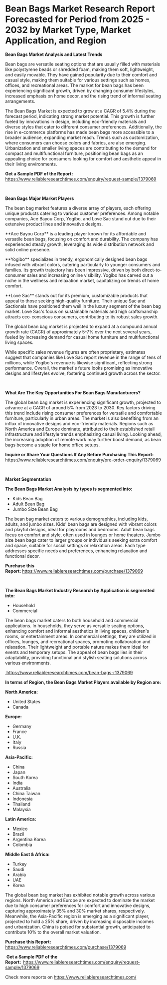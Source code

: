 <p><h1>Bean Bags Market Research Report Forecasted for Period from 2025 -  2032 by Market Type, Market Application, and Region</h1></p><p><strong>Bean Bags Market Analysis and Latest Trends</strong></p>
<p><p>Bean bags are versatile seating options that are usually filled with materials like polystyrene beads or shredded foam, making them soft, lightweight, and easily movable. They have gained popularity due to their comfort and casual style, making them suitable for various settings such as homes, offices, and recreational areas. The market for bean bags has been experiencing significant growth, driven by changing consumer lifestyles, increased emphasis on home decor, and the rising trend of informal seating arrangements.</p><p>The Bean Bags Market is expected to grow at a CAGR of 5.4% during the forecast period, indicating strong market potential. This growth is further fueled by innovations in design, including eco-friendly materials and diverse styles that cater to different consumer preferences. Additionally, the rise in e-commerce platforms has made bean bags more accessible to a broader audience, expanding market reach. Trends such as customization, where consumers can choose colors and fabrics, are also emerging. Urbanization and smaller living spaces are contributing to the demand for compact and multifunctional furniture, positioning bean bags as an appealing choice for consumers looking for comfort and aesthetic appeal in their living environments.</p></p>
<p><strong>Get a Sample PDF of the Report:&nbsp;</strong> <a href="https://www.reliableresearchtimes.com/enquiry/request-sample/1379069?utm_campaign=2040&utm_medium=2&utm_source=Github&utm_content=ia&utm_term=05022025&utm_id=bean-bags">https://www.reliableresearchtimes.com/enquiry/request-sample/1379069</a></p>
<p>&nbsp;</p>
<p><strong>Bean Bags Major Market Players</strong></p>
<p><p>The bean bag market features a diverse array of players, each offering unique products catering to various customer preferences. Among notable companies, Ace Bayou Corp, Yogibo, and Love Sac stand out due to their extensive product lines and innovative designs.</p><p>**Ace Bayou Corp** is a leading player known for its affordable and versatile bean bags, focusing on comfort and durability. The company has experienced steady growth, leveraging its wide distribution network and solid online presence. </p><p>**Yogibo** specializes in trendy, ergonomically designed bean bags infused with vibrant colors, catering particularly to younger consumers and families. Its growth trajectory has been impressive, driven by both direct-to-consumer sales and increasing online visibility. Yogibo has carved out a niche in the wellness and relaxation market, capitalizing on trends of home comfort.</p><p>**Love Sac** stands out for its premium, customizable products that appeal to those seeking high-quality furniture. Their unique Sac and Sactionals have positioned them well in the luxury segment of the bean bag market. Love Sac's focus on sustainable materials and high craftsmanship attracts eco-conscious consumers, contributing to its robust sales growth.</p><p>The global bean bag market is projected to expand at a compound annual growth rate (CAGR) of approximately 5-7% over the next several years, fueled by increasing demand for casual home furniture and multifunctional living spaces. </p><p>While specific sales revenue figures are often proprietary, estimates suggest that companies like Love Sac report revenue in the range of tens of millions, while Yogibo's revenue is likewise significant, reflecting strong performance. Overall, the market's future looks promising as innovative designs and lifestyles evolve, fostering continued growth across the sector.</p></p>
<p>&nbsp;</p>
<p><strong>What Are The Key Opportunities For Bean Bags Manufacturers?</strong></p>
<p><p>The global bean bag market is experiencing significant growth, projected to advance at a CAGR of around 5% from 2023 to 2030. Key factors driving this trend include rising consumer preferences for versatile and comfortable furniture, particularly in urban areas. The market is also benefiting from an influx of innovative designs and eco-friendly materials. Regions such as North America and Europe dominate, attributed to their established retail infrastructure and lifestyle trends emphasizing casual living. Looking ahead, the increasing adoption of remote work may further boost demand, as bean bags become a staple for home office setups.</p></p>
<p><strong>Inquire or Share Your Questions If Any Before Purchasing This Report:</strong> <a href="https://www.reliableresearchtimes.com/enquiry/pre-order-enquiry/1379069?utm_campaign=2040&utm_medium=2&utm_source=Github&utm_content=ia&utm_term=05022025&utm_id=bean-bags">https://www.reliableresearchtimes.com/enquiry/pre-order-enquiry/1379069</a></p>
<p>&nbsp;</p>
<p><strong>Market Segmentation</strong></p>
<p><strong>The Bean Bags Market Analysis by types is segmented into:</strong></p>
<p><ul><li>Kids Bean Bag</li><li>Adult Bean Bag</li><li>Jumbo Size Bean Bag</li></ul></p>
<p><p>The bean bag market caters to various demographics, including kids, adults, and jumbo sizes. Kids' bean bags are designed with vibrant colors and playful designs, ideal for playrooms and bedrooms. Adult bean bags focus on comfort and style, often used in lounges or home theaters. Jumbo size bean bags cater to larger groups or individuals seeking extra comfort and space, suitable for social settings or relaxation areas. Each type addresses specific needs and preferences, enhancing relaxation and functional decor.</p></p>
<p><strong>Purchase this Report:&nbsp;</strong><a href="https://www.reliableresearchtimes.com/purchase/1379069?utm_campaign=2040&utm_medium=2&utm_source=Github&utm_content=ia&utm_term=05022025&utm_id=bean-bags">https://www.reliableresearchtimes.com/purchase/1379069</a></p>
<p>&nbsp;</p>
<p><strong>The Bean Bags Market Industry Research by Application is segmented into:</strong></p>
<p><ul><li>Household</li><li>Commercial</li></ul></p>
<p><p>The bean bags market caters to both household and commercial applications. In households, they serve as versatile seating options, enhancing comfort and informal aesthetics in living spaces, children's rooms, or entertainment areas. In commercial settings, they are utilized in offices, lounges, and recreational spaces, promoting collaboration and relaxation. Their lightweight and portable nature makes them ideal for events and temporary setups. The appeal of bean bags lies in their adaptability, providing functional and stylish seating solutions across various environments.</p></p>
<p><a href="https://www.reliableresearchtimes.com/bean-bags-r1379069?utm_campaign=2040&utm_medium=2&utm_source=Github&utm_content=ia&utm_term=05022025&utm_id=bean-bags">&nbsp;https://www.reliableresearchtimes.com/bean-bags-r1379069</a></p>
<p><strong>In terms of Region, the Bean Bags Market Players available by Region are:</strong></p>
<p>
    <p> <strong> North America: </strong>
        <ul>
            <li>United States</li>
            <li>Canada</li>
        </ul>
        </p> 
    <p> <strong> Europe: </strong>
        <ul>
            <li>Germany</li>
            <li>France</li>
            <li>U.K.</li>
            <li>Italy</li>
            <li>Russia</li>
        </ul>
        </p> 
    <p> <strong> Asia-Pacific: </strong>
        <ul>
            <li>China</li>
            <li>Japan</li>
            <li>South Korea</li>
            <li>India</li>
            <li>Australia</li>
            <li>China Taiwan</li>
            <li>Indonesia</li>
            <li>Thailand</li>
            <li>Malaysia</li>
        </ul>
        </p> 
    <p> <strong> Latin America: </strong>
        <ul>
            <li>Mexico</li>
            <li>Brazil</li>
            <li>Argentina Korea</li>
            <li>Colombia</li>
        </ul>
        </p> 
    <p> <strong> Middle East & Africa: </strong>
        <ul>
            <li>Turkey</li>
            <li>Saudi</li>
            <li>Arabia</li>
            <li>UAE</li>
            <li>Korea</li>
        </ul>
    </p>
    </p>
<p><p>The global bean bag market has exhibited notable growth across various regions. North America and Europe are expected to dominate the market due to high consumer preferences for comfort and innovative designs, capturing approximately 35% and 30% market shares, respectively. Meanwhile, the Asia-Pacific region is emerging as a significant player, projected to hold a 25% share, driven by increasing disposable incomes and urbanization. China is poised for substantial growth, anticipated to contribute 10% to the overall market valuation.</p></p>
<p><strong>Purchase this Report: </strong><a href="https://www.reliableresearchtimes.com/purchase/1379069?utm_campaign=2040&utm_medium=2&utm_source=Github&utm_content=ia&utm_term=05022025&utm_id=bean-bags">https://www.reliableresearchtimes.com/purchase/1379069</a></p>
<p>&nbsp;<strong>Get a Sample PDF of the Report:&nbsp;&nbsp;</strong><a href="https://www.reliableresearchtimes.com/enquiry/request-sample/1379069?utm_campaign=2040&utm_medium=2&utm_source=Github&utm_content=ia&utm_term=05022025&utm_id=bean-bags">https://www.reliableresearchtimes.com/enquiry/request-sample/1379069</a></p>
<p><strong></strong></p>
<p>Check more reports on <a href="https://www.reliableresearchtimes.com/?utm_campaign=2040&utm_medium=2&utm_source=Github&utm_content=ia&utm_term=05022025&utm_id=bean-bags">https://www.reliableresearchtimes.com/</a></p>